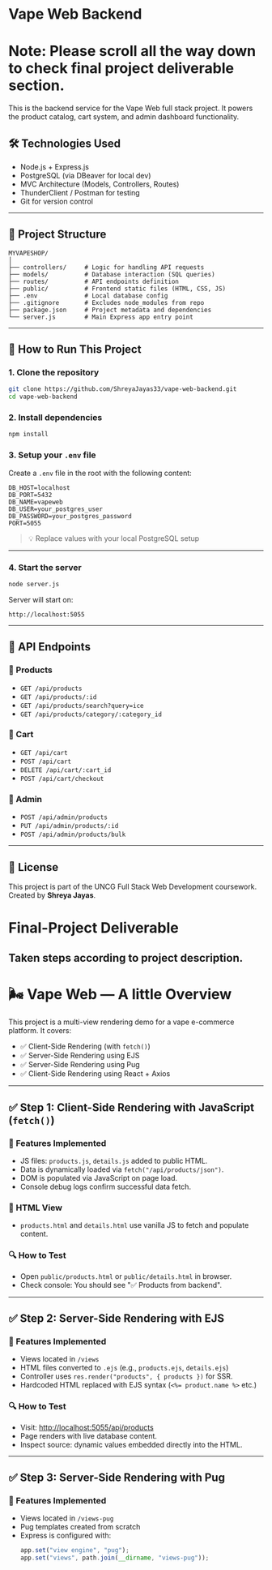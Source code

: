# Vape Web Backend
# Note: Please scroll all the way down to check final project deliverable section.

This is the backend service for the Vape Web full stack project. It powers the product catalog, cart system, and admin dashboard functionality.

## 🛠️ Technologies Used

- Node.js + Express.js
- PostgreSQL (via DBeaver for local dev)
- MVC Architecture (Models, Controllers, Routes)
- ThunderClient / Postman for testing
- Git for version control

---

## 🚀 Project Structure

```
MYVAPESHOP/
│
├── controllers/     # Logic for handling API requests
├── models/          # Database interaction (SQL queries)
├── routes/          # API endpoints definition
├── public/          # Frontend static files (HTML, CSS, JS)
├── .env             # Local database config
├── .gitignore       # Excludes node_modules from repo
├── package.json     # Project metadata and dependencies
└── server.js        # Main Express app entry point
```

---

## 🧪 How to Run This Project

### 1. Clone the repository

```bash
git clone https://github.com/ShreyaJayas33/vape-web-backend.git
cd vape-web-backend
```

### 2. Install dependencies

```bash
npm install
```

### 3. Setup your `.env` file

Create a `.env` file in the root with the following content:

```
DB_HOST=localhost
DB_PORT=5432
DB_NAME=vapeweb
DB_USER=your_postgres_user
DB_PASSWORD=your_postgres_password
PORT=5055
```

> 💡 Replace values with your local PostgreSQL setup

---

### 4. Start the server

```bash
node server.js
```

Server will start on:
```
http://localhost:5055
```

---

## 🔌 API Endpoints

### 📜 Products
- `GET /api/products`
- `GET /api/products/:id`
- `GET /api/products/search?query=ice`
- `GET /api/products/category/:category_id`

### 🛒 Cart
- `GET /api/cart`
- `POST /api/cart`
- `DELETE /api/cart/:cart_id`
- `POST /api/cart/checkout`

### 🔐 Admin
- `POST /api/admin/products`
- `PUT /api/admin/products/:id`
- `POST /api/admin/products/bulk`

---

## 📄 License

This project is part of the UNCG Full Stack Web Development coursework. Created by **Shreya Jayas**.

# Final-Project Deliverable 
## Taken steps according to project description. 

# 🌬️ Vape Web — A little Overview

This project is a multi-view rendering demo for a vape e-commerce platform. It covers:

- ✅ Client-Side Rendering (with `fetch()`)
- ✅ Server-Side Rendering using EJS
- ✅ Server-Side Rendering using Pug
- ✅ Client-Side Rendering using React + Axios

---

## ✅ Step 1: Client-Side Rendering with JavaScript (`fetch()`)

### 🔧 Features Implemented
- JS files: `products.js`, `details.js` added to public HTML.
- Data is dynamically loaded via `fetch("/api/products/json")`.
- DOM is populated via JavaScript on page load.
- Console debug logs confirm successful data fetch.

### 📄 HTML View
- `products.html` and `details.html` use vanilla JS to fetch and populate content.

### 🔍 How to Test
- Open `public/products.html` or `public/details.html` in browser.
- Check console: You should see "✅ Products from backend".

---

## ✅ Step 2: Server-Side Rendering with EJS

### 🔧 Features Implemented
- Views located in `/views`
- HTML files converted to `.ejs` (e.g., `products.ejs`, `details.ejs`)
- Controller uses `res.render("products", { products })` for SSR.
- Hardcoded HTML replaced with EJS syntax (`<%= product.name %>` etc.)

### 🔍 How to Test
- Visit: [http://localhost:5055/api/products](http://localhost:5055/api/products)
- Page renders with live database content.
- Inspect source: dynamic values embedded directly into the HTML.

---

## ✅ Step 3: Server-Side Rendering with Pug

### 🔧 Features Implemented
- Views located in `/views-pug`
- Pug templates created from scratch
- Express is configured with:
  ```js
  app.set("view engine", "pug");
  app.set("views", path.join(__dirname, "views-pug"));

